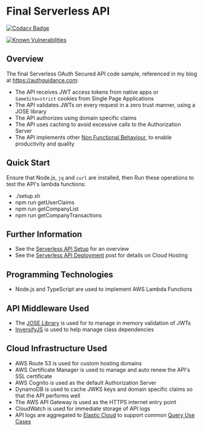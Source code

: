# Final Serverless API 

[![Codacy Badge](https://app.codacy.com/project/badge/Grade/b880a7d88a7547009e950a513bc00046)](https://www.codacy.com/gh/gary-archer/oauth.apisample.serverless/dashboard?utm_source=github.com&amp;utm_medium=referral&amp;utm_content=gary-archer/oauth.apisample.serverless&amp;utm_campaign=Badge_Grade)

[![Known Vulnerabilities](https://snyk.io/test/github/gary-archer/oauth.apisample.serverless/badge.svg?targetFile=package.json)](https://snyk.io/test/github/gary-archer/oauth.apisample.serverless?targetFile=package.json)
 
## Overview

The final Serverless OAuth Secured API code sample, referenced in my blog at https://authguidance.com:

- The API receives JWT access tokens from native apps or `SameSite=strict` cookies from Single Page Applications
- The API validates JWTs on every request in a zero trust manner, using a JOSE library
- The API authorizes using domain specific claims
- The API uses caching to avoid excessive calls to the Authorization Server
- The API implements other [Non Functional Behaviour](https://authguidance.com/2017/10/08/corporate-code-sample-core-behavior/), to enable productivity and quality

## Quick Start

Ensure that Node.js, `jq` and `curl` are installed, then Run these operations to test the API's lambda functions:

- ./setup.sh
- npm run getUserClaims
- npm run getCompanyList
- npm run getCompanyTransactions

## Further Information

* See the [Serverless API Setup](https://authguidance.com/2018/12/11/serverless-api-overview) for an overview
* See the [Serverless API Deployment](https://authguidance.com/2018/12/16/serverless-api-deployment/) post for details on Cloud Hosting

## Programming Technologies

* Node.js and TypeScript are used to implement AWS Lambda Functions

## API Middleware Used

* The [JOSE Library](https://github.com/panva/jose) is used for to manage in memory validation of JWTs
* [InversifyJS](http://inversify.io) is used to help manage class dependencies

## Cloud Infrastructure Used

* AWS Route 53 is used for custom hosting domains
* AWS Certificate Manager is used to manage and auto renew the API's SSL certificate
* AWS Cognito is used as the default Authorization Server
* DynamoDB is used to cache JWKS keys and domain specific claims so that the API performs well
* The AWS API Gateway is used as the HTTPS internet entry point
* CloudWatch is used for immediate storage of API logs
* API logs are aggregated to [Elastic Cloud](https://authguidance.com/2020/08/11/cloud-elastic-search-setup) to support common [Query Use Cases](https://authguidance.com/2019/08/02/intelligent-api-platform-analysis/)
